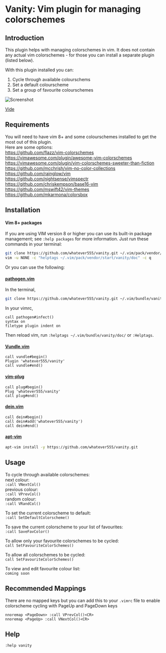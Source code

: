 Vanity: Vim plugin for managing colorschemes 
=============

Introduction
------------

This plugin helps with managing colorschemes in vim. It does not contain any actual vim colorschemes - for those you can install a separate plugin (listed below).  

With this plugin installed you can:   
1. Cycle through available colourschems  
2. Set a default colourscheme   
3. Set a group of favourite colourschemes   

  
![Screenshot](https://user-images.githubusercontent.com/1413475/102799675-c0053480-43aa-11eb-813b-32c6db54f84e.gif)

[Vide](https://user-images.githubusercontent.com/1413475/102798713-5f292c80-43a9-11eb-853b-6d7f83352d20.mp4)

Requirements
------------
You will need to have vim 8+ and  some colourschemes installed to get the most out of this plugin.  
Here are some options:    
https://github.com/flazz/vim-colorschemes  
https://vimawesome.com/plugin/awesome-vim-colorschemes  
https://vimawesome.com/plugin/vim-colorschemes-sweeter-than-fiction  
https://github.com/mcchrish/vim-no-color-collections  
https://github.com/rainglow/vim  
https://github.com/nightsense/vimspectr  
https://github.com/chriskempson/base16-vim  
https://github.com/mswift42/vim-themes  
https://github.com/mkarmona/colorsbox  
   
Installation
------------

#### Vim 8+ packages

If you are using VIM version 8 or higher you can use its built-in package management; see `:help packages` for more information. Just run these commands in your terminal:

```bash
git clone https://github.com/whatever555/vanity.git ~/.vim/pack/vendor/start/vanity
vim -u NONE -c "helptags ~/.vim/pack/vendor/start/vanity/doc" -c q
```

Or you can use the following:  

#### [pathogen.vim](https://github.com/tpope/vim-pathogen)

In the terminal,
```bash
git clone https://github.com/whatever555/vanity.git ~/.vim/bundle/vanity
```
In your vimrc,
```vim
call pathogen#infect()
syntax on
filetype plugin indent on
```

Then reload vim, run `:helptags ~/.vim/bundle/vanity/doc/` or `:Helptags`.

#### [Vundle.vim](https://github.com/VundleVim/Vundle.vim)
```vim
call vundle#begin()
Plugin 'whatever555/vanity'
call vundle#end()
```

#### [vim-plug](https://github.com/junegunn/vim-plug)

```vim
call plug#begin()
Plug 'whatever555/vanity'
call plug#end()
```

#### [dein.vim](https://github.com/Shougo/dein.vim)
```vim
call dein#begin()
call dein#add('whatever555/vanity')
call dein#end()
```

#### [apt-vim](https://github.com/egalpin/apt-vim)
```bash
apt-vim install -y https://github.com/whatever555/vanity.git
```

Usage
------------

To cycle through available colorschemes:  
next colour:   
`:call VNextCol()`   
previous colour:   
`:call VPrevCol()`   
random colour:   
`:call VRandCol()`   
  
To set the current colorscheme to default:  
`:call SetDefaultColorscheme()`   
  
To save the current colorscheme to your list of favourites:  
`:call SaveFavColor()`   
  
To allow only your favourite colorschemes to be cycled:  
`call SetFavouriteColorSchemes()`  

To allow all colorschemes to be cycled:  
`call SetFavouriteColorSchemes()`  
  
To view and edit favourite colour list:  
`coming soon`


Recommended Mappings
------------
There are no mapped keys but you can add this to your `.vimrc` file to enable colorscheme cycling with PageUp and PageDown keys
  

```
nnoremap <PageDown> :call VPrevCol()<CR>  
nnoremap <PageUp> :call VNextCol()<CR>  
```


Help 
------------

`:help vanity`

